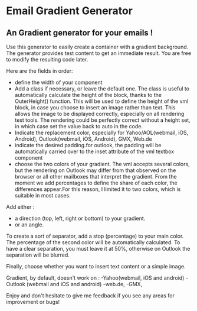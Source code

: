 # Email Gradient Generator

## An Gradient generator for your emails !

Use this generator to easily create a container with a gradient background. The generator provides test content to get an immediate result. You are free to modify the resulting code later.

Here are the fields in order:
- define the width of your component
- Add a class if necessary, or leave the default one.
The class is useful to automatically calculate the height of the block, thanks to the OuterHeight() function. This will be used
to define the height of the vml block, in case you choose to insert an image rather than text. This allows the image to be displayed correctly, especially on all rendering test tools. The rendering could be perfectly correct without a height set, in which case set the value back to auto in the code.
- Indicate the replacement color, especially for Yahoo/AOL(webmail, iOS, Android), Outlook(webmail, iOS, Android), GMX, Web.de
- indicate the desired padding.for outlook, the padding will be automatically carried over to the inset attribute of the vml textbox component
- choose the two colors of your gradient. The vml accepts several colors, but the rendering on Outlook may differ from that observed on the browser or all other mailboxes that interpret the gradient. From the moment we add percentages to define the share of each color, the differences appear.For this reason, I limited it to two colors, which is suitable in most cases.

Add either :
- a direction (top, left, right or bottom) to your gradient.
- or an angle.

To create a sort of separator, add a stop (percentage) to your main color. The percentage of the second color will be automatically calculated. To have a clear separation, you must leave it at 50%, otherwise on Outlook the separation will be blurred.

Finally, choose whether you want to insert text content or a simple image.

Gradient, by default, doesn't work on : 
-Yahoo(webmail, iOS and android) 
-Outlook (webmail and iOS and android)
-web.de, 
-GMX,

Enjoy and don't hesitate to give me feedback if you see any areas for improvement or bugs!
